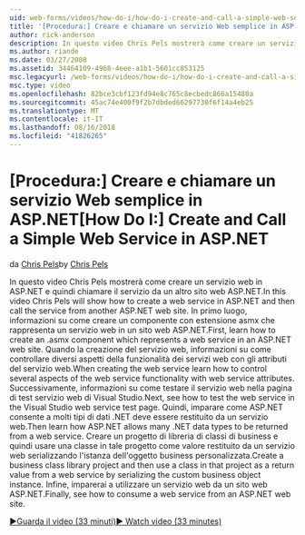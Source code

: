 ```yaml
---
uid: web-forms/videos/how-do-i/how-do-i-create-and-call-a-simple-web-service-in-aspnet
title: '[Procedura:] Creare e chiamare un servizio Web semplice in ASP.NET | Microsoft Docs'
author: rick-anderson
description: In questo video Chris Pels mostrerà come creare un servizio web in ASP.NET e quindi chiamare il servizio da un altro sito web ASP.NET. In primo luogo, imparare a creare...
ms.author: riande
ms.date: 03/27/2008
ms.assetid: 34464109-4968-4eee-a1b1-5601cc853125
msc.legacyurl: /web-forms/videos/how-do-i/how-do-i-create-and-call-a-simple-web-service-in-aspnet
msc.type: video
ms.openlocfilehash: 82bce3cbf123fd94e8c765c8ecbedc866a15480a
ms.sourcegitcommit: 45ac74e400f9f2b7dbded66297730f6f14a4eb25
ms.translationtype: MT
ms.contentlocale: it-IT
ms.lasthandoff: 08/16/2018
ms.locfileid: "41826265"
---
```

<a name="how-do-i-create-and-call-a-simple-web-service-in-aspnet"></a><span data-ttu-id="6061d-104">[Procedura:] Creare e chiamare un servizio Web semplice in ASP.NET</span><span class="sxs-lookup"><span data-stu-id="6061d-104">[How Do I:] Create and Call a Simple Web Service in ASP.NET</span></span>
====================
<span data-ttu-id="6061d-105">da [Chris Pels](https://twitter.com/chrispels)</span><span class="sxs-lookup"><span data-stu-id="6061d-105">by [Chris Pels](https://twitter.com/chrispels)</span></span>

<span data-ttu-id="6061d-106">In questo video Chris Pels mostrerà come creare un servizio web in ASP.NET e quindi chiamare il servizio da un altro sito web ASP.NET.</span><span class="sxs-lookup"><span data-stu-id="6061d-106">In this video Chris Pels will show how to create a web service in ASP.NET and then call the service from another ASP.NET web site.</span></span> <span data-ttu-id="6061d-107">In primo luogo, informazioni su come creare un componente con estensione asmx che rappresenta un servizio web in un sito web ASP.NET.</span><span class="sxs-lookup"><span data-stu-id="6061d-107">First, learn how to create an .asmx component which represents a web service in an ASP.NET web site.</span></span> <span data-ttu-id="6061d-108">Quando la creazione del servizio web, informazioni su come controllare diversi aspetti della funzionalità dei servizi web con gli attributi del servizio web.</span><span class="sxs-lookup"><span data-stu-id="6061d-108">When creating the web service learn how to control several aspects of the web service functionality with web service attributes.</span></span> <span data-ttu-id="6061d-109">Successivamente, informazioni su come testare il servizio web nella pagina di test servizio web di Visual Studio.</span><span class="sxs-lookup"><span data-stu-id="6061d-109">Next, see how to test the web service in the Visual Studio web service test page.</span></span> <span data-ttu-id="6061d-110">Quindi, imparare come ASP.NET consente a molti tipi di dati .NET deve essere restituito da un servizio web.</span><span class="sxs-lookup"><span data-stu-id="6061d-110">Then learn how ASP.NET allows many .NET data types to be returned from a web service.</span></span> <span data-ttu-id="6061d-111">Creare un progetto di libreria di classi di business e quindi usare una classe in tale progetto come valore restituito da un servizio web serializzando l'istanza dell'oggetto business personalizzata.</span><span class="sxs-lookup"><span data-stu-id="6061d-111">Create a business class library project and then use a class in that project as a return value from a web service by serializing the custom business object instance.</span></span> <span data-ttu-id="6061d-112">Infine, imparerai a utilizzare un servizio web da un sito web ASP.NET.</span><span class="sxs-lookup"><span data-stu-id="6061d-112">Finally, see how to consume a web service from an ASP.NET web site.</span></span>

[<span data-ttu-id="6061d-113">&#9654;Guarda il video (33 minuti)</span><span class="sxs-lookup"><span data-stu-id="6061d-113">&#9654; Watch video (33 minutes)</span></span>](https://channel9.msdn.com/Blogs/ASP-NET-Site-Videos/how-do-i-create-and-call-a-simple-web-service-in-aspnet)
